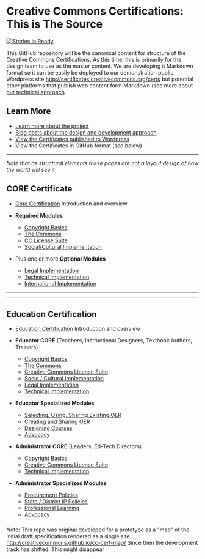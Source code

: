 # Creative Commons Certifications: This is The Source


[![Stories in Ready](https://badge.waffle.io/creativecommons/cc-cert-map.svg?label=ready&title=Waffle)](http://waffle.io/creativecommons/cc-cert-map)

This GitHub repository will be the canonical content for structure of the Creative Commons Certifications. As this time, this is primarily for the design team to use as the master content. We are developing it Markdown format so it can be easily be deployed to our demonstration public Wordpress site http://certificates.creativecommons.org/certs but potential other platforms that publish web content form Markdown (see more about [our technical approach](https://certificates.creativecommons.org/category/tech/).

## Learn More

* [Learn more about the project](https://certificates.creativecommons.org/about/)
* [Blog posts about the design and development approach](https://certificates.creativecommons.org/)
* [View the Certificates published to Wordpress](https://certificates.creativecommons.org/certs)
* View the Certificates in GitHub format (see below)



---- 

*Note that as structural elements these pages are not a layout design of how the world will see it*

## CORE Certificate

* [Core Certification](code/index.md) Introduction and overview

* **Required Modules**
  * [Copyright Basics](core/copyright.md)
  * [The Commons](core/commons.md)
  * [CC License Suite](core/licenses.md)
  * [Social/Cultural Implementation](core/social-cultural.md)
  
* Plus one or more **Optional Modules**
  * [Legal Implementation](core/legal.md)
  * [Technical Implementation](core/technical.md)
  * [International Implementation](core/international.md)

----

---- 

## Education Certification

* [Education Certification](edu/index.md) Introduction and overview

* **Educator CORE** (Teachers, Instructional Designers, Textbook Authors, Trainers)
  * [Copyright Basics](edu/copyright-educators.md)
  * [The Commons](edu/commons-educators.md)
  * [Creative Commons License Suite](edu/licenses-educators.md)
  * [Socio / Cultural Implementation](edu/social-cultural-educators.md)
  * [Legal Implementation](edu/legal-educators.md)
  * [Technical Implementation](edu/technical-educators.md)


* **Educator Specialized Modules**
  * [Selecting, Using, Sharing Existing OER](edu/existing-oer.md)
  * [Creating and Sharing OER](edu/creating-oer.md)
  * [Designing Courses](edu/course-design.md)
  * [Advocacy](edu/advocacy-educators.md)
  
* **Administrator CORE** (Leaders, Ed-Tech Directors)
  * [Copyright Basics](edu/copyright-admin.md)
  * [Creative Commons License Suite](edu/licenses-admin.md)
  * [Technical Implementation](edu/technical-admin.md)


* **Administrator Specialized Modules**
  * [Procurement Policies](edu/procurement-admin.md)
  * [State / District IP Policies](edu/policies-admin.md)
  * [Professional Learning](edu/professional-admin.md)
  * [Advocacy](edu/advocacy-admin.md)



###
Note: This repo was original developed for a prototype as a "map" of the initial draft specification rendered as a single site http://creativecommons.github.io/cc-cert-map/ Since then the development track has shifted. This might disappear

